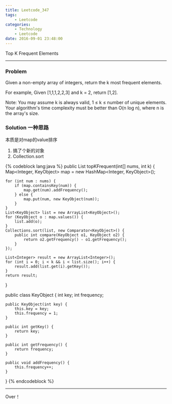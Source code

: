 ```yaml
---
title: Leetcode_347
tags:
	- Leetcode
categories:
	- Technology
	- Leetcode
date: 2016-09-01 23:48:00
---
```

Top K Frequent Elements

<!-- more -->

***

### Problem
Given a non-empty array of integers, return the k most frequent elements.

For example,
Given [1,1,1,2,2,3] and k = 2, return [1,2].

Note: 
You may assume k is always valid, 1 ≤ k ≤ number of unique elements.
Your algorithm's time complexity must be better than O(n log n), where n is the array's size.


### Solution 一种思路
本质是对map的value排序

1. 搞了个新的对象
2. Collection.sort

{% codeblock lang:java  %}
public List<Integer> topKFrequent(int[] nums, int k) {
	Map<Integer, KeyObject> map = new HashMap<Integer, KeyObject>();

	for (int num : nums) {
		if (map.containsKey(num)) {
			map.get(num).addFrequency();
		} else {
			map.put(num, new KeyObject(num));
		}
	}
	List<KeyObject> list = new ArrayList<KeyObject>();
	for (KeyObject o : map.values()) {
		list.add(o);
	}
	Collections.sort(list, new Comparator<KeyObject>() {
		public int compare(KeyObject o1, KeyObject o2) {
			return o2.getFrequency() - o1.getFrequency();
		}
	});

	List<Integer> result = new ArrayList<Integer>();
	for (int i = 0; i < k && i < list.size(); i++) {
		result.add(list.get(i).getKey());
	}
	return result;
}

public class KeyObject {
	int key;
	int frequency;

	public KeyObject(int key) {
		this.key = key;
		this.frequency = 1;
	}

	public int getKey() {
		return key;
	}

	public int getFrequency() {
		return frequency;
	}

	public void addFrequency() {
		this.frequency++;
	}
}
{% endcodeblock %}

*** 

Over！










































